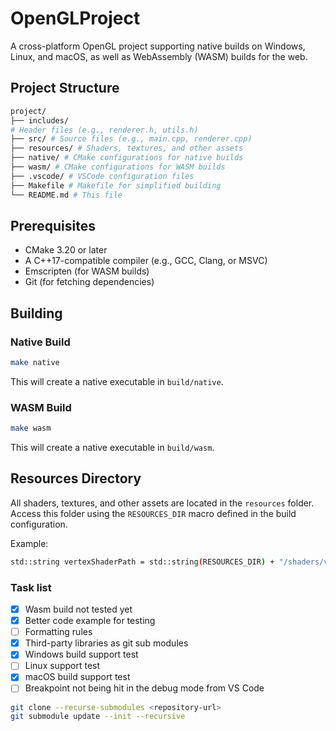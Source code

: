 # OpenGLProject

A cross-platform OpenGL project supporting native builds on Windows, Linux, and macOS, as well as WebAssembly (WASM) builds for the web.

## Project Structure

```sh
project/
├── includes/
# Header files (e.g., renderer.h, utils.h)
├── src/ # Source files (e.g., main.cpp, renderer.cpp)
├── resources/ # Shaders, textures, and other assets
├── native/ # CMake configurations for native builds
├── wasm/ # CMake configurations for WASM builds
├── .vscode/ # VSCode configuration files
├── Makefile # Makefile for simplified building
└── README.md # This file
```

## Prerequisites

- CMake 3.20 or later
- A C++17-compatible compiler (e.g., GCC, Clang, or MSVC)
- Emscripten (for WASM builds)
- Git (for fetching dependencies)

## Building

### Native Build

```sh
make native
```
This will create a native executable in `build/native`.

### WASM Build
```sh
make wasm
```
This will create a native executable in `build/wasm`.

## Resources Directory

All shaders, textures, and other assets are located in the `resources` folder. Access this folder using the `RESOURCES_DIR` macro defined in the build configuration.

Example:
```sh
std::string vertexShaderPath = std::string(RESOURCES_DIR) + "/shaders/vertex_shader.glsl";
```

### Task list
- [x] Wasm build not tested yet
- [x] Better code example for testing
- [ ] Formatting rules
- [x] Third-party libraries as git sub modules
- [x] Windows build support test
- [ ] Linux support test
- [x] macOS build support test
- [ ] Breakpoint not being hit in the debug mode from VS Code

```sh
git clone --recurse-submodules <repository-url>
git submodule update --init --recursive
```